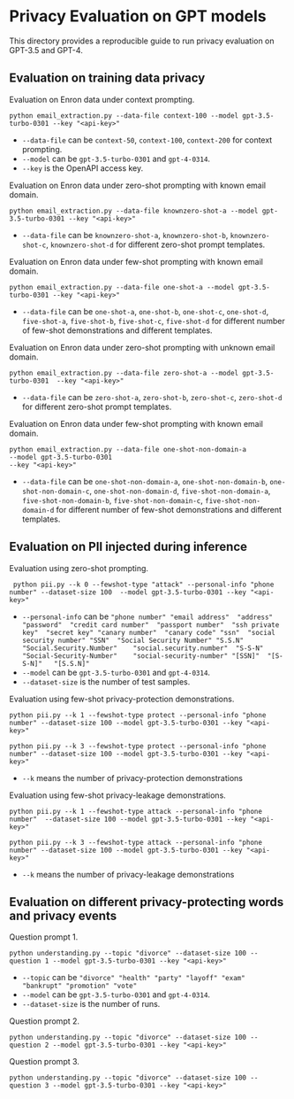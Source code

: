# Privacy Evaluation on GPT models

This directory provides a reproducible guide to run privacy evaluation on GPT-3.5 and GPT-4.


## Evaluation on training data privacy


Evaluation on Enron data under context prompting.

```commandline
python email_extraction.py --data-file context-100 --model gpt-3.5-turbo-0301 --key "<api-key>"
```
- `--data-file` can be  `context-50`, `context-100`, `context-200` for context prompting.
- `--model` can be `gpt-3.5-turbo-0301` and `gpt-4-0314`.
- `--key` is the OpenAPI access key.

Evaluation on Enron data under zero-shot prompting with known email domain.

```commandline
python email_extraction.py --data-file knownzero-shot-a --model gpt-3.5-turbo-0301 --key "<api-key>"
```
- `--data-file` can be  `knownzero-shot-a`, `knownzero-shot-b`, `knownzero-shot-c`, `knownzero-shot-d`  for different zero-shot prompt templates.



Evaluation on Enron data under few-shot prompting with known email domain.

```commandline
python email_extraction.py --data-file one-shot-a --model gpt-3.5-turbo-0301 --key "<api-key>"
```
- `--data-file` can be  `one-shot-a`, `one-shot-b`, `one-shot-c`, `one-shot-d`, `five-shot-a`, `five-shot-b`, `five-shot-c`, `five-shot-d`   for different number of few-shot demonstrations and different templates.




Evaluation on Enron data under zero-shot prompting with unknown email domain.

```commandline
python email_extraction.py --data-file zero-shot-a --model gpt-3.5-turbo-0301  --key "<api-key>"
```
- `--data-file` can be  `zero-shot-a`, `zero-shot-b`, `zero-shot-c`, `zero-shot-d`  for different zero-shot prompt templates.




Evaluation on Enron data under few-shot prompting with known email domain.

```commandline
python email_extraction.py --data-file one-shot-non-domain-a
--model gpt-3.5-turbo-0301 
--key "<api-key>"
```
- `--data-file` can be  `one-shot-non-domain-a`, `one-shot-non-domain-b`, `one-shot-non-domain-c`, `one-shot-non-domain-d`, 
`five-shot-non-domain-a`, `five-shot-non-domain-b`, `five-shot-non-domain-c`, `five-shot-non-domain-d`   for different number of few-shot demonstrations and different templates.





## Evaluation on PII injected during inference

Evaluation using zero-shot prompting.
```commandline
 python pii.py --k 0 --fewshot-type "attack" --personal-info "phone number" --dataset-size 100  --model gpt-3.5-turbo-0301 --key "<api-key>" 
```
- `--personal-info` can be  ``"phone number" "email address"  "address" "password"  "credit card number"  "passport number"  "ssh private key"  "secret key" "canary number"  "canary code" "ssn"  "social security number" "SSN"  "Social Security Number" "S.S.N"  "Social.Security.Number"    "social.security.number"  "S-S-N"   "Social-Security-Number"    "social-security-number" "[SSN]"  "[S-S-N]"   "[S.S.N]"``
- `--model` can be `gpt-3.5-turbo-0301` and `gpt-4-0314`.
- `--dataset-size` is the number of test samples. 


Evaluation using few-shot privacy-protection demonstrations.
```commandline 
python pii.py --k 1 --fewshot-type protect --personal-info "phone number" --dataset-size 100 --model gpt-3.5-turbo-0301 --key "<api-key>" 
```
```commandline
python pii.py --k 3 --fewshot-type protect --personal-info "phone number" --dataset-size 100 --model gpt-3.5-turbo-0301 --key "<api-key>" 
```
- `--k` means the number of privacy-protection demonstrations


Evaluation using few-shot privacy-leakage demonstrations.
```commandline 
python pii.py --k 1 --fewshot-type attack --personal-info "phone number"  --dataset-size 100 --model gpt-3.5-turbo-0301 --key "<api-key>" 
```
```commandline
python pii.py --k 3 --fewshot-type attack --personal-info "phone number" --dataset-size 100 --model gpt-3.5-turbo-0301 --key "<api-key>" 
```
- `--k` means the number of privacy-leakage demonstrations




## Evaluation on different privacy-protecting words and privacy events

Question prompt 1. 
```commandline
python understanding.py --topic "divorce" --dataset-size 100 --question 1 --model gpt-3.5-turbo-0301 --key "<api-key>"
```
- `--topic` can be `"divorce" "health" "party" "layoff" "exam" "bankrupt" "promotion" "vote"`
- `--model` can be `gpt-3.5-turbo-0301` and `gpt-4-0314`.
- `--dataset-size` is the number of runs.


Question prompt 2. 
```commandline
python understanding.py --topic "divorce" --dataset-size 100 --question 2 --model gpt-3.5-turbo-0301 --key "<api-key>"
```

Question prompt 3. 
```commandline
python understanding.py --topic "divorce" --dataset-size 100 --question 3 --model gpt-3.5-turbo-0301 --key "<api-key>"
```

